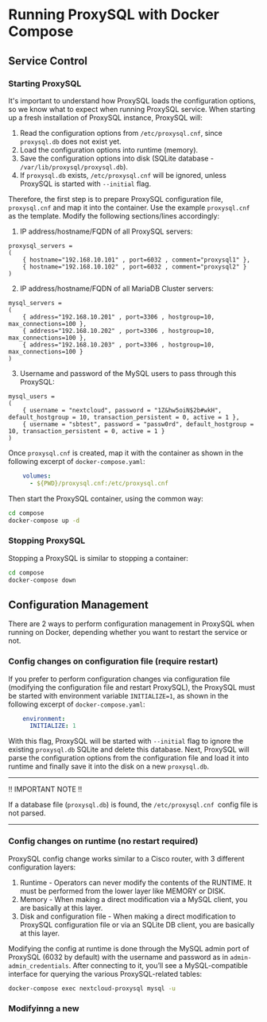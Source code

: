 # Running ProxySQL with Docker Compose

## Service Control

### Starting ProxySQL

It's important to understand how ProxySQL loads the configuration options, so we know what to expect when running ProxySQL service. When starting up a fresh installation of ProxySQL instance, ProxySQL will:

1. Read the configuration options from `/etc/proxysql.cnf`, since `proxysql.db` does not exist yet.
2. Load the configuration options into runtime (memory).
3. Save the configuration options into disk (SQLite database - `/var/lib/proxysql/proxysql.db`).
4. If `proxysql.db` exists, `/etc/proxysql.cnf` will be ignored, unless ProxySQL is started with `--initial` flag.

Therefore, the first step is to prepare ProxySQL configuration file, `proxysql.cnf` and map it into the container. Use the example `proxysql.cnf` as the template. Modify the following sections/lines accordingly:

1. IP address/hostname/FQDN of all ProxySQL servers:

```
proxysql_servers =
(
    { hostname="192.168.10.101" , port=6032 , comment="proxysql1" },
    { hostname="192.168.10.102" , port=6032 , comment="proxysql2" }
)
```

2. IP address/hostname/FQDN of all MariaDB Cluster servers:

```
mysql_servers =
(
    { address="192.168.10.201" , port=3306 , hostgroup=10, max_connections=100 },
    { address="192.168.10.202" , port=3306 , hostgroup=10, max_connections=100 },
    { address="192.168.10.203" , port=3306 , hostgroup=10, max_connections=100 }
)
```

3. Username and password of the MySQL users to pass through this ProxySQL:

```
mysql_users =
(
    { username = "nextcloud", password = "1Z&hw5oiN$2b#wkH", default_hostgroup = 10, transaction_persistent = 0, active = 1 },
    { username = "sbtest", password = "passw0rd", default_hostgroup = 10, transaction_persistent = 0, active = 1 }
)
```

Once `proxysql.cnf` is created, map it with the container as shown in the following excerpt of `docker-compose.yaml`:

```yaml
    volumes:
      - ${PWD}/proxysql.cnf:/etc/proxysql.cnf
```

Then start the ProxySQL container, using the common way:

```bash
cd compose
docker-compose up -d
```

### Stopping ProxySQL

Stopping a ProxySQL is similar to stopping a container:

```bash
cd compose
docker-compose down
```

## Configuration Management

There are 2 ways to perform configuration management in ProxySQL when running on Docker, depending whether you want to restart the service or not.

### Config changes on configuration file (require restart)

If you prefer to perform configuration changes via configuration file (modifying the configuration file and restart ProxySQL), the ProxySQL must be started with environment variable `INITIALIZE=1`, as shown in the following excerpt of `docker-compose.yaml`:

```yaml
    environment:
      INITIALIZE: 1
```

With this flag, ProxySQL will be started with `--initial` flag to ignore the existing `proxysql.db` SQLite and delete this database. Next, ProxySQL will parse the configuration options from the configuration file and load it into runtime and finally save it into the disk on a new `proxysql.db`.

----
!! IMPORTANT NOTE !!

If a database file (`proxysql.db`) is found, the `/etc/proxysql.cnf `config file is not parsed.

----

### Config changes on runtime (no restart required)

ProxySQL config change works similar to a Cisco router, with 3 different configuration layers:

1. Runtime - Operators can never modify the contents of the RUNTIME. It must be performed from the lower layer like MEMORY or DISK.
2. Memory - When making a direct modification via a MySQL client, you are basically at this layer.
3. Disk and configuration file - When making a direct modification to ProxySQL configuration file or via an SQLite DB client, you are basically at this layer.

Modifying the config at runtime is done through the MySQL admin port of ProxySQL (6032 by default) with the username and password as in `admin-admin_credentials`. After connecting to it, you’ll see a MySQL-compatible interface for querying the various ProxySQL-related tables:

```bash
docker-compose exec nextcloud-proxysql mysql -u
```


### Modifyinng a new
